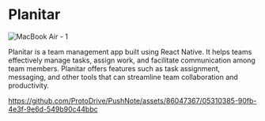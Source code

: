 # Planitar

![MacBook Air - 1](https://github.com/ProtoDrive/PushNote/assets/86047367/f31b24d0-f213-4849-91d9-12e1d00d22fe)

Planitar is a team management app built using React Native. It helps teams effectively manage tasks, assign work, and facilitate communication among team members. Planitar offers features such as task assignment, messaging, and other tools that can streamline team collaboration and productivity.

https://github.com/ProtoDrive/PushNote/assets/86047367/05310385-90fb-4e3f-9e6d-549b90c44bbc

